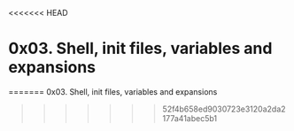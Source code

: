 <<<<<<< HEAD
# 0x03. Shell, init files, variables and expansions

=======
0x03. Shell, init files, variables and expansions
>>>>>>> 52f4b658ed9030723e3120a2da2177a41abec5b1
